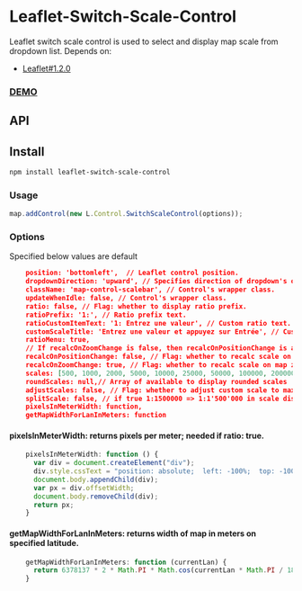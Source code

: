 # Leaflet-Switch-Scale-Control
Leaflet switch scale control is used to select and display map scale from dropdown list. Depends on:

* [Leaflet#1.2.0](http://leafletjs.com/reference-1.2.0.html)

### [DEMO](https://hbaltz.github.io/leaflet-switch-scale-control/examples/demo.html)

## API

## Install
```bash
npm install leaflet-switch-scale-control
```

### Usage
```javascript
map.addControl(new L.Control.SwitchScaleControl(options));
```
### Options
Specified below values are default
```json
    position: 'bottomleft',  // Leaflet control position.
    dropdownDirection: 'upward', // Specifies direction of dropdown's openning.
    className: 'map-control-scalebar', // Control's wrapper class.
    updateWhenIdle: false, // Control's wrapper class.
    ratio: false, // Flag: whether to display ratio prefix.
    ratioPrefix: '1:', // Ratio prefix text.
    ratioCustomItemText: '1: Entrez une valeur', // Custom ratio text.
    customScaleTitle: 'Entrez une valeur et appuyez sur Entrée', // Custom scale title text.
    ratioMenu: true,
    // If recalcOnZoomChange is false, then recalcOnPositionChange is always false.
    recalcOnPositionChange: false, // Flag: whether to recalc scale on map position change.
    recalcOnZoomChange: true, // Flag: whether to recalc scale on map zoom change.
    scales: [500, 1000, 2000, 5000, 10000, 25000, 50000, 100000, 200000, 500000, 1000000, 2500000, 5000000, 10000000], // Array of available to select scales
    roundScales: null,// Array of available to display rounded scales
    adjustScales: false, // Flag: whether to adjust custom scale to max of scales
    splitScale: false, // if true 1:1500000 => 1:1'500'000 in scale display
    pixelsInMeterWidth: function,
    getMapWidthForLanInMeters: function
```
#### pixelsInMeterWidth: returns pixels per meter; needed if ratio: true.
```javascript
    pixelsInMeterWidth: function () {
      var div = document.createElement("div");
      div.style.cssText = "position: absolute;  left: -100%;  top: -100%;  width: 100cm;";
      document.body.appendChild(div);
      var px = div.offsetWidth;
      document.body.removeChild(div);
      return px;
    }
```
#### getMapWidthForLanInMeters: returns width of map in meters on specified latitude.
```javascript
    getMapWidthForLanInMeters: function (currentLan) {
      return 6378137 * 2 * Math.PI * Math.cos(currentLan * Math.PI / 180);
    }
```